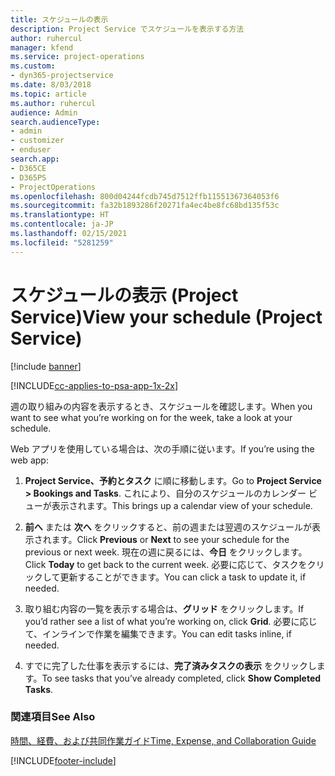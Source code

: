 ```yaml
---
title: スケジュールの表示
description: Project Service でスケジュールを表示する方法
author: ruhercul
manager: kfend
ms.service: project-operations
ms.custom:
- dyn365-projectservice
ms.date: 8/03/2018
ms.topic: article
ms.author: ruhercul
audience: Admin
search.audienceType:
- admin
- customizer
- enduser
search.app:
- D365CE
- D365PS
- ProjectOperations
ms.openlocfilehash: 800d04244fcdb745d7512ffb11551367364053f6
ms.sourcegitcommit: fa32b1893286f20271fa4ec4be8fc68bd135f53c
ms.translationtype: HT
ms.contentlocale: ja-JP
ms.lasthandoff: 02/15/2021
ms.locfileid: "5281259"
---
```

# <a name="view-your-schedule-project-service"></a><span data-ttu-id="cbc65-103">スケジュールの表示 (Project Service)</span><span class="sxs-lookup"><span data-stu-id="cbc65-103">View your schedule (Project Service)</span></span>

[!include [banner](../includes/psa-now-project-operations.md)]

[!INCLUDE[cc-applies-to-psa-app-1x-2x](../includes/cc-applies-to-psa-app-1x-2x.md)]

<span data-ttu-id="cbc65-104">週の取り組みの内容を表示するとき、スケジュールを確認します。</span><span class="sxs-lookup"><span data-stu-id="cbc65-104">When you want to see what you’re working on for the week, take a look at your schedule.</span></span>  
  
 <span data-ttu-id="cbc65-105">Web アプリを使用している場合は、次の手順に従います。</span><span class="sxs-lookup"><span data-stu-id="cbc65-105">If you’re using the web app:</span></span>  
  
1.  <span data-ttu-id="cbc65-106">**Project Service、予約とタスク** に順に移動します。</span><span class="sxs-lookup"><span data-stu-id="cbc65-106">Go to **Project Service > Bookings and Tasks**.</span></span> <span data-ttu-id="cbc65-107">これにより、自分のスケジュールのカレンダー ビューが表示されます。</span><span class="sxs-lookup"><span data-stu-id="cbc65-107">This brings up a calendar view of your schedule.</span></span>  
  
2.  <span data-ttu-id="cbc65-108">**前へ** または **次へ** をクリックすると、前の週または翌週のスケジュールが表示されます。</span><span class="sxs-lookup"><span data-stu-id="cbc65-108">Click **Previous** or **Next** to see your schedule for the previous or next week.</span></span> <span data-ttu-id="cbc65-109">現在の週に戻るには、**今日** をクリックします。</span><span class="sxs-lookup"><span data-stu-id="cbc65-109">Click **Today** to get back to the current week.</span></span> <span data-ttu-id="cbc65-110">必要に応じて、タスクをクリックして更新することができます。</span><span class="sxs-lookup"><span data-stu-id="cbc65-110">You can click a task to update it, if needed.</span></span>  
  
3.  <span data-ttu-id="cbc65-111">取り組む内容の一覧を表示する場合は、**グリッド** をクリックします。</span><span class="sxs-lookup"><span data-stu-id="cbc65-111">If you’d rather see a list of what you’re working on, click **Grid**.</span></span> <span data-ttu-id="cbc65-112">必要に応じて、インラインで作業を編集できます。</span><span class="sxs-lookup"><span data-stu-id="cbc65-112">You can edit tasks inline, if needed.</span></span>  
  
4.  <span data-ttu-id="cbc65-113">すでに完了した仕事を表示するには、**完了済みタスクの表示** をクリックします。</span><span class="sxs-lookup"><span data-stu-id="cbc65-113">To see tasks that you’ve already completed, click **Show Completed Tasks**.</span></span>  
  
### <a name="see-also"></a><span data-ttu-id="cbc65-114">関連項目</span><span class="sxs-lookup"><span data-stu-id="cbc65-114">See Also</span></span>  
 [<span data-ttu-id="cbc65-115">時間、経費、および共同作業ガイド</span><span class="sxs-lookup"><span data-stu-id="cbc65-115">Time, Expense, and Collaboration Guide</span></span>](../psa/time-expense-collaboration-guide.md)


[!INCLUDE[footer-include](../includes/footer-banner.md)]